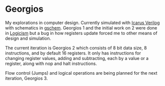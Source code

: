 # Georgios
My explorations in computer design. Currently simulated with
[Icarus Verilog](http://iverilog.icarus.com/) with schematics
in [gschem](http://wiki.geda-project.org/geda:gaf).
Georgios 1 and the initial work on 2 were done in
[Logicism](http://www.cburch.com/logisim/download.html)
but a bug in how registers update forced me to other means of design and
simulation.

The current iteration is Georgios 2 which consists of 8 bit data size, 8
instructions, and by default 16 registers. It only has instructions for
changing register values, adding and subtracting, each by a value or a
register, along with nop and halt instructions.

Flow control (Jumps) and logical operations are being planned for the
next iteration, Georgios 3.
